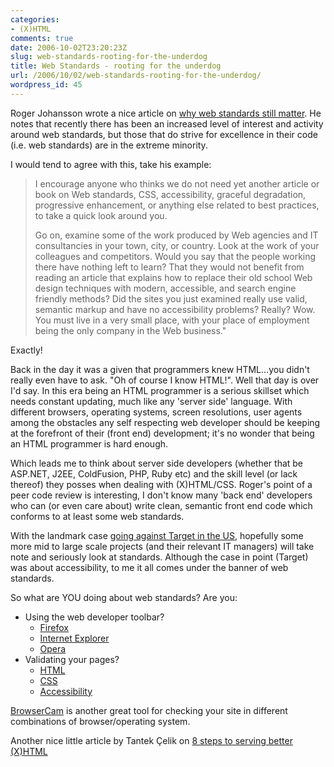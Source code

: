 ```yaml
---
categories:
- (X)HTML
comments: true
date: 2006-10-02T23:20:23Z
slug: web-standards-rooting-for-the-underdog
title: Web Standards - rooting for the underdog
url: /2006/10/02/web-standards-rooting-for-the-underdog/
wordpress_id: 45
---
```


Roger Johansson wrote a nice article on [why web standards still matter](http://www.thinkvitamin.com/features/design/why-standards-still-matter). He notes that recently there has been an increased level of interest and activity around web standards, but those that do strive for excellence in their code (i.e. web standards) are in the extreme minority.

I would tend to agree with this, take his example:

> I encourage anyone who thinks we do not need yet another article or book on Web standards, CSS, accessibility, graceful degradation, progressive enhancement, or anything else related to best practices, to take a quick look around you.
>
> Go on, examine some of the work produced by Web agencies and IT consultancies in your town, city, or country. Look at the work of your colleagues and competitors. Would you say that the people working there have nothing left to learn? That they would not benefit from reading an article that explains how to replace their old school Web design techniques with modern, accessible, and search engine friendly methods? Did the sites you just examined really use valid, semantic markup and have no accessibility problems? Really? Wow. You must live in a very small place, with your place of employment being the only company in the Web business."

Exactly!

Back in the day it was a given that programmers knew HTML...you didn't really even have to ask. "Oh of course I know HTML!". Well that day is over I'd say. In this era being an HTML programmer is a serious skillset which needs constant updating, much like any 'server side' language. With different browsers, operating systems, screen resolutions, user agents among the obstacles any self respecting web developer should be keeping at the forefront of their (front end) development; it's no wonder that being an HTML programmer is hard enough.

Which leads me to think about server side developers (whether that be ASP.NET, J2EE, ColdFusion, PHP, Ruby etc) and the skill level (or lack thereof) they posses when dealing with (X)HTML/CSS. Roger's point of a peer code review is interesting, I don't know many 'back end' developers who can (or even care about) write clean, semantic front end code which conforms to at least some web standards.

With the landmark case [going against Target in the US](http://news.com.com/Blind+patrons+sue+Target+for+site+inaccessibility/2100-1030_3-6038123.html?tag=nefd.top), hopefully some more mid to large scale projects (and their relevant IT managers) will take note and seriously look at standards. Although the case in point (Target) was about accessibility, to me it all comes under the banner of web standards.

So what are YOU doing about web standards? Are you:

* Using the web developer toolbar?
	* [Firefox](https://addons.mozilla.org/firefox/60/)
	* [Internet Explorer](http://www.microsoft.com/downloads/details.aspx?familyid=e59c3964-672d-4511-bb3e-2d5e1db91038&displaylang=en)
	* [Opera](http://operawiki.info/WebDevToolbar)
* Validating your pages?
	* [HTML](http://validator.w3.org/)
	* [CSS](http://jigsaw.w3.org/css-validator/)
	* [Accessibility](http://www.contentquality.com/)

[BrowserCam](http://www.browsercam.com/) is another great tool for checking your site in different combinations of browser/operating system.

Another nice little article by Tantek Çelik on [8 steps to serving better (X)HTML](http://tantek.com/log/2006/07.html#d27t1218)
